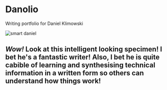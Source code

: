 # Danolio
Writing portfolio for Daniel Klimowski

![smart daniel](https://cdn.discordapp.com/attachments/552500104678998016/1116142368790413312/IMG_1538.jpg)
## *_Wow!_* Look at this intelligent looking specimen! I bet he's a fantastic writer! Also, I bet he is quite cabible of learning and synthesising technical information in a written form so others can understand how things work! 
